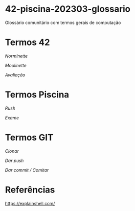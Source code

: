 # 42-piscina-202303-glossario
Glossário comunitário com termos gerais de computação 

# Termos 42
*Norminette* 

*Moulinette*

*Avaliação*


# Termos Piscina
*Rush*

*Exame*



# Termos GIT

*Clonar*

*Dar push*

*Dar commit / Comitar*




# Referências

https://explainshell.com/

